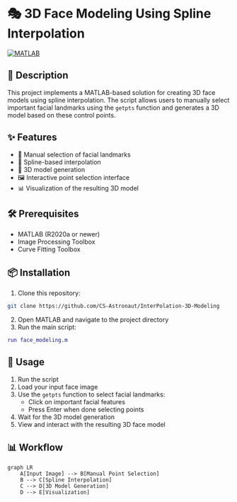 # 🎭 3D Face Modeling Using Spline Interpolation

[![MATLAB](https://img.shields.io/badge/MATLAB-R2023b-blue.svg)](https://www.mathworks.com/products/matlab.html)

## 📝 Description

This project implements a MATLAB-based solution for creating 3D face models using spline interpolation. The script allows users to manually select important facial landmarks using the `getpts` function and generates a 3D model based on these control points.

## ✨ Features

- 🎯 Manual selection of facial landmarks
- 🔄 Spline-based interpolation
- 📐 3D model generation
- 🖼️ Interactive point selection interface
- 📊 Visualization of the resulting 3D model

## 🛠️ Prerequisites

- MATLAB (R2020a or newer)
- Image Processing Toolbox
- Curve Fitting Toolbox

## 📦 Installation

1. Clone this repository:
```bash
git clone https://github.com/CS-Astronaut/InterPolation-3D-Modeling
```

2. Open MATLAB and navigate to the project directory
3. Run the main script:
```matlab
run face_modeling.m
```

## 🚀 Usage

1. Run the script
2. Load your input face image
3. Use the `getpts` function to select facial landmarks:
   - Click on important facial features
   - Press Enter when done selecting points
4. Wait for the 3D model generation
5. View and interact with the resulting 3D face model

## 📊 Workflow

```mermaid
graph LR
    A[Input Image] --> B[Manual Point Selection]
    B --> C[Spline Interpolation]
    C --> D[3D Model Generation]
    D --> E[Visualization]
```
